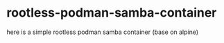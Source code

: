 # rootless-podman-samba-container
here is a simple rootless podman samba container (base on alpine)
